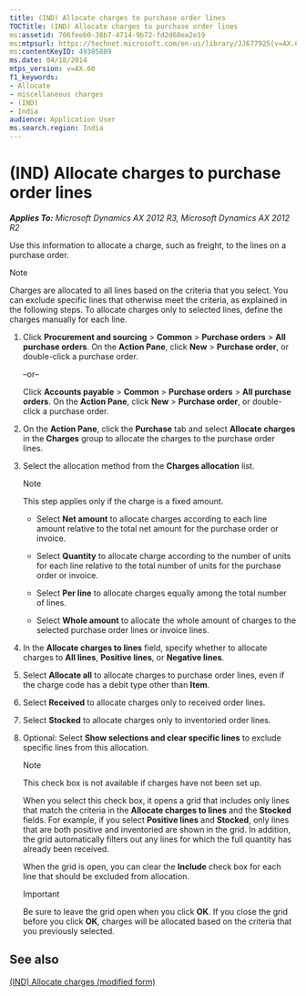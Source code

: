 ```yaml
---
title: (IND) Allocate charges to purchase order lines
TOCTitle: (IND) Allocate charges to purchase order lines
ms:assetid: 706feeb0-38b7-4714-9b72-fd2d68ea2e19
ms:mtpsurl: https://technet.microsoft.com/en-us/library/JJ677925(v=AX.60)
ms:contentKeyID: 49385889
ms.date: 04/18/2014
mtps_version: v=AX.60
f1_keywords:
- Allocate
- miscellaneous charges
- (IND)
- India
audience: Application User
ms.search.region: India
---
```


# (IND) Allocate charges to purchase order lines 


_**Applies To:** Microsoft Dynamics AX 2012 R3, Microsoft Dynamics AX 2012 R2_

Use this information to allocate a charge, such as freight, to the lines on a purchase order.


> [!NOTE]
> <P>Charges are allocated to all lines based on the criteria that you select. You can exclude specific lines that otherwise meet the criteria, as explained in the following steps. To allocate charges only to selected lines, define the charges manually for each line.</P>



1.  Click **Procurement and sourcing** \> **Common** \> **Purchase orders** \> **All purchase orders**. On the **Action Pane**, click **New** \> **Purchase order**, or double-click a purchase order.
    
    –or–
    
    Click **Accounts payable** \> **Common** \> **Purchase orders** \> **All purchase orders**. On the **Action Pane**, click **New** \> **Purchase order**, or double-click a purchase order.

2.  On the **Action Pane**, click the **Purchase** tab and select **Allocate charges** in the **Charges** group to allocate the charges to the purchase order lines.

3.  Select the allocation method from the **Charges allocation** list.
    

    > [!NOTE]
    > <P>This step applies only if the charge is a fixed amount.</P>

    
      - Select **Net amount** to allocate charges according to each line amount relative to the total net amount for the purchase order or invoice.
    
      - Select **Quantity** to allocate charge according to the number of units for each line relative to the total number of units for the purchase order or invoice.
    
      - Select **Per line** to allocate charges equally among the total number of lines.
    
      - Select **Whole amount** to allocate the whole amount of charges to the selected purchase order lines or invoice lines.

4.  In the **Allocate charges to lines** field, specify whether to allocate charges to **All lines**, **Positive lines**, or **Negative lines**.

5.  Select **Allocate all** to allocate charges to purchase order lines, even if the charge code has a debit type other than **Item**.

6.  Select **Received** to allocate charges only to received order lines.

7.  Select **Stocked** to allocate charges only to inventoried order lines.

8.  Optional: Select **Show selections and clear specific lines** to exclude specific lines from this allocation.
    

    > [!NOTE]
    > <P>This check box is not available if charges have not been set up.</P>

    
    When you select this check box, it opens a grid that includes only lines that match the criteria in the **Allocate charges to lines** and the **Stocked** fields. For example, if you select **Positive lines** and **Stocked**, only lines that are both positive and inventoried are shown in the grid. In addition, the grid automatically filters out any lines for which the full quantity has already been received.
    
    When the grid is open, you can clear the **Include** check box for each line that should be excluded from allocation.
    

    > [!IMPORTANT]
    > <P>Be sure to leave the grid open when you click <STRONG>OK</STRONG>. If you close the grid before you click <STRONG>OK</STRONG>, charges will be allocated based on the criteria that you previously selected.</P>



## See also

[(IND) Allocate charges (modified form)](https://technet.microsoft.com/en-us/library/jj677929\(v=ax.60\))

  


